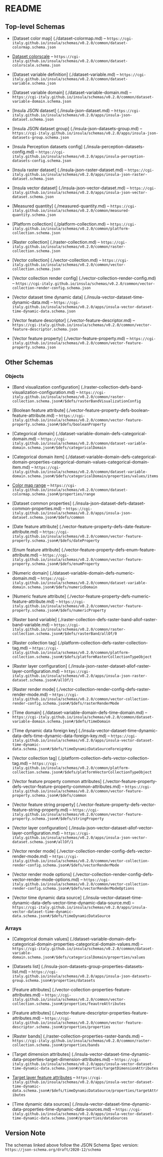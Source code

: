 # README

## Top-level Schemas

* [Dataset color map] (./dataset-colormap.md) – `https://cgi-italy.github.io/insula/schemas/v0.2.0/common/dataset-colormap.schema.json`

* [Dataset colorscale](./dataset-colorscale.md) – `https://cgi-italy.github.io/insula/schemas/v0.2.0/common/dataset-colorscale.schema.json`

* [Dataset variable definition] (./dataset-variable.md) – `https://cgi-italy.github.io/insula/schemas/v0.2.0/common/dataset-variable.schema.json`

* [Dataset variable domain] (./dataset-variable-domain.md) – `https://cgi-italy.github.io/insula/schemas/v0.2.0/common/dataset-variable-domain.schema.json`

* [Insula JSON dataset] (./insula-json-dataset.md) – `https://cgi-italy.github.io/insula/schemas/v0.2.0/apps/insula-json-dataset.schema.json`

* [Insula JSON dataset group] (./insula-json-datasets-group.md) – `https://cgi-italy.github.io/insula/schemas/v0.2.0/apps/insula-json-datasets-group.schema.json`

* [Insula Perception datasets config] (./insula-perception-datasets-config.md) – `https://cgi-italy.github.io/insula/schemas/v0.2.0/apps/insula-perception-datasets-config.schema.json`

* [Insula raster dataset] (./insula-json-raster-dataset.md) – `https://cgi-italy.github.io/insula/schemas/v0.2.0/apps/insula-json-raster-dataset.schema.json`

* [Insula vector dataset] (./insula-json-vector-dataset.md) – `https://cgi-italy.github.io/insula/schemas/v0.2.0/apps/insula-json-vector-dataset.schema.json`

* [Measured quantity] (./measured-quantity.md) – `https://cgi-italy.github.io/insula/schemas/v0.2.0/common/measured-quantity.schema.json`

* [Platform collection] (./platform-collection.md) – `https://cgi-italy.github.io/insula/schemas/v0.2.0/common/platform-collection.schema.json`

* [Raster collection] (./raster-collection.md) – `https://cgi-italy.github.io/insula/schemas/v0.2.0/common/raster-collection.schema.json`

* [Vector collection] (./vector-collection.md) – `https://cgi-italy.github.io/insula/schemas/v0.2.0/common/vector-collection.schema.json`

* [Vector collection render config] (./vector-collection-render-config.md) – `https://cgi-italy.github.io/insula/schemas/v0.2.0/common/vector-collection-render-config.schema.json`

* [Vector dataset time dynamic data] (./insula-vector-dataset-time-dynamic-data.md) – `https://cgi-italy.github.io/insula/schemas/v0.2.0/apps/insula-vector-dataset-time-dynamic-data.schema.json`

* [Vector feature descriptor] (./vector-feature-descriptor.md) – `https://cgi-italy.github.io/insula/schemas/v0.2.0/common/vector-feature-descriptor.schema.json`

* [Vector feature property] (./vector-feature-property.md) – `https://cgi-italy.github.io/insula/schemas/v0.2.0/common/vector-feature-property.schema.json`

## Other Schemas

### Objects

* [Band visualization configuration] (./raster-collection-defs-band-visualization-configuration.md) – `https://cgi-italy.github.io/insula/schemas/v0.2.0/common/raster-collection.schema.json#/$defs/rasterBandVisualizationConfig`

* [Boolean feature attribute] (./vector-feature-property-defs-boolean-feature-attribute.md) – `https://cgi-italy.github.io/insula/schemas/v0.2.0/common/vector-feature-property.schema.json#/$defs/booleanProperty`

* [Categorical domain] (./dataset-variable-domain-defs-categorical-domain.md) – `https://cgi-italy.github.io/insula/schemas/v0.2.0/common/dataset-variable-domain.schema.json#/$defs/categoricalDomain`

* [Categorical domain item] (./dataset-variable-domain-defs-categorical-domain-properties-categorical-domain-values-categorical-domain-item.md) – `https://cgi-italy.github.io/insula/schemas/v0.2.0/common/dataset-variable-domain.schema.json#/$defs/categoricalDomain/properties/values/items`

* [Color map range](./dataset-colormap-properties-color-map-range.md) – `https://cgi-italy.github.io/insula/schemas/v0.2.0/common/dataset-colormap.schema.json#/properties/range`

* [Dataset common properties] (./insula-json-dataset-defs-dataset-common-properties.md) – `https://cgi-italy.github.io/insula/schemas/v0.2.0/apps/insula-json-dataset.schema.json#/$defs/common`

* [Date feature attribute] (./vector-feature-property-defs-date-feature-attribute.md) – `https://cgi-italy.github.io/insula/schemas/v0.2.0/common/vector-feature-property.schema.json#/$defs/dateProperty`

* [Enum feature attribute] (./vector-feature-property-defs-enum-feature-attribute.md) – `https://cgi-italy.github.io/insula/schemas/v0.2.0/common/vector-feature-property.schema.json#/$defs/enumProperty`

* [Numeric domain] (./dataset-variable-domain-defs-numeric-domain.md) – `https://cgi-italy.github.io/insula/schemas/v0.2.0/common/dataset-variable-domain.schema.json#/$defs/numericDomain`

* [Numeric feature attribute] (./vector-feature-property-defs-numeric-feature-attribute.md) – `https://cgi-italy.github.io/insula/schemas/v0.2.0/common/vector-feature-property.schema.json#/$defs/numericProperty`

* [Raster band variable] (./raster-collection-defs-raster-band-allof-raster-band-variable.md) – `https://cgi-italy.github.io/insula/schemas/v0.2.0/common/raster-collection.schema.json#/$defs/rasterBand/allOf/0`

* [Raster collection tag] (./platform-collection-defs-raster-collection-tag.md) – `https://cgi-italy.github.io/insula/schemas/v0.2.0/common/platform-collection.schema.json#/$defs/platformRasterCollectionTypeObject`

* [Raster layer configuration] (./insula-json-raster-dataset-allof-raster-layer-configuration.md) – `https://cgi-italy.github.io/insula/schemas/v0.2.0/apps/insula-json-raster-dataset.schema.json#/allOf/1`

* [Raster render mode] (./vector-collection-render-config-defs-raster-render-mode.md) – `https://cgi-italy.github.io/insula/schemas/v0.2.0/common/vector-collection-render-config.schema.json#/$defs/rasterRenderMode`

* [Time domain] (./dataset-variable-domain-defs-time-domain.md) – `https://cgi-italy.github.io/insula/schemas/v0.2.0/common/dataset-variable-domain.schema.json#/$defs/timeDomain`

* [Time dynamic data foreign key] (./insula-vector-dataset-time-dynamic-data-defs-time-dynamic-data-foreign-key.md) – `https://cgi-italy.github.io/insula/schemas/v0.2.0/apps/insula-vector-dataset-time-dynamic-data.schema.json#/$defs/timeDynamicDataSourceForeignKey`

* [Vector collection tag] (./platform-collection-defs-vector-collection-tag.md) – `https://cgi-italy.github.io/insula/schemas/v0.2.0/common/platform-collection.schema.json#/$defs/platformVectorCollectionTypeObject`

* [Vector feature property common attributes] (./vector-feature-property-defs-vector-feature-property-common-attributes.md) – `https://cgi-italy.github.io/insula/schemas/v0.2.0/common/vector-feature-property.schema.json#/$defs/common`

* [Vector feature string property] (./vector-feature-property-defs-vector-feature-string-property.md) – `https://cgi-italy.github.io/insula/schemas/v0.2.0/common/vector-feature-property.schema.json#/$defs/stringProperty`

* [Vector layer configuration] (./insula-json-vector-dataset-allof-vector-layer-configuration.md) – `https://cgi-italy.github.io/insula/schemas/v0.2.0/apps/insula-json-vector-dataset.schema.json#/allOf/1`

* [Vector render mode] (./vector-collection-render-config-defs-vector-render-mode.md) – `https://cgi-italy.github.io/insula/schemas/v0.2.0/common/vector-collection-render-config.schema.json#/$defs/vectorRenderMode`

* [Vector render mode options] (./vector-collection-render-config-defs-vector-render-mode-options.md) – `https://cgi-italy.github.io/insula/schemas/v0.2.0/common/vector-collection-render-config.schema.json#/$defs/vectorRenderModeOptions`

* [Vector time dynamic data source] (./insula-vector-dataset-time-dynamic-data-defs-vector-time-dynamic-data-source.md) – `https://cgi-italy.github.io/insula/schemas/v0.2.0/apps/insula-vector-dataset-time-dynamic-data.schema.json#/$defs/timeDynamicDataSource`

### Arrays

* [Categorical domain values] (./dataset-variable-domain-defs-categorical-domain-properties-categorical-domain-values.md) – `https://cgi-italy.github.io/insula/schemas/v0.2.0/common/dataset-variable-domain.schema.json#/$defs/categoricalDomain/properties/values`

* [Datasets list] (./insula-json-datasets-group-properties-datasets-list.md) – `https://cgi-italy.github.io/insula/schemas/v0.2.0/apps/insula-json-datasets-group.schema.json#/properties/datasets`

* [Feature attributes] (./vector-collection-properties-feature-attributes.md) – `https://cgi-italy.github.io/insula/schemas/v0.2.0/common/vector-collection.schema.json#/properties/feautreAttributes`

* [Feature attributes] (./vector-feature-descriptor-properties-feature-attributes.md) – `https://cgi-italy.github.io/insula/schemas/v0.2.0/common/vector-feature-descriptor.schema.json#/properties/properties`

* [Raster bands] (./raster-collection-properties-raster-bands.md) – `https://cgi-italy.github.io/insula/schemas/v0.2.0/common/raster-collection.schema.json#/properties/bands`

* [Target dimension attributes] (./insula-vector-dataset-time-dynamic-data-properties-target-dimension-attributes.md) – `https://cgi-italy.github.io/insula/schemas/v0.2.0/apps/insula-vector-dataset-time-dynamic-data.schema.json#/properties/targetDimensionAttributes`

* [Target layer feature attributes](./insula-vector-dataset-time-dynamic-data-defs-vector-time-dynamic-data-source-properties-target-layer-feature-attributes.md) – `https://cgi-italy.github.io/insula/schemas/v0.2.0/apps/insula-vector-dataset-time-dynamic-data.schema.json#/$defs/timeDynamicDataSource/properties/targetAttributes`

* [Time dynamic data sources] (./insula-vector-dataset-time-dynamic-data-properties-time-dynamic-data-sources.md) – `https://cgi-italy.github.io/insula/schemas/v0.2.0/apps/insula-vector-dataset-time-dynamic-data.schema.json#/properties/dataSources`

## Version Note

The schemas linked above follow the JSON Schema Spec version: `https://json-schema.org/draft/2020-12/schema`
